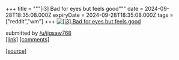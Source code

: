 +++
title = """[i3] Bad for eyes but feels good"""
date = 2024-09-28T18:35:08.000Z
expiryDate = 2024-09-28T18:35:08.000Z
tags = ["reddit","wm"]
+++
[![[i3] Bad for eyes but feels good](https://preview.redd.it/ux8qlwemglrd1.png?width=640&crop=smart&auto=webp&s=2ddff3ac5c1086a150983290955f28f606f9c2f2 "[i3] Bad for eyes but feels good")](https://www.reddit.com/r/unixporn/comments/1frkx63/i3_bad_for_eyes_but_feels_good/)

submitted by [/u/jigsaw768](https://www.reddit.com/user/jigsaw768)  
[\[link\]](https://i.redd.it/ux8qlwemglrd1.png) [\[comments\]](https://www.reddit.com/r/unixporn/comments/1frkx63/i3_bad_for_eyes_but_feels_good/)

[[source]](https://www.reddit.com/r/unixporn/comments/1frkx63/i3_bad_for_eyes_but_feels_good/)
